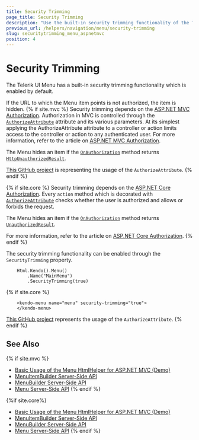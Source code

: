 ```yaml
---
title: Security Trimming
page_title: Security Trimming
description: "Use the built-in security trimming functionality of the Telerik UI Menu component for {{ site.framework }}"
previous_url: /helpers/navigation/menu/security-trimming
slug: securitytrimming_menu_aspnetmvc
position: 4
---
```


# Security Trimming

The Telerik UI Menu has a built-in security trimming functionality which is enabled by default.

If the URL to which the Menu item points is not authorized, the item is hidden.
{% if site.mvc %}
Security trimming depends on the [ASP.NET MVC Authorization](http://www.asp.net/mvc/tutorials/mvc-music-store/mvc-music-store-part-7). Authorization in MVC is controlled through the [`AuthorizeAttribute`](http://msdn.microsoft.com/en-us/library/system.web.mvc.authorizeattribute.aspx) attribute and its various parameters. At its simplest applying the AuthorizeAttribute attribute to a controller or action limits access to the controller or action to any authenticated user. For more information, refer to the article on [ASP.NET MVC Authorization](https://docs.microsoft.com/en-us/aspnet/web-api/overview/older-versions/using-web-api-1-with-entity-framework-5/using-web-api-with-entity-framework-part-4#add-authorization).

The Menu hides an item if the [`OnAuthorization`](http://msdn.microsoft.com/en-us/library/system.web.mvc.authorizeattribute.onauthorization.aspx) method returns
[`HttpUnauthorizedResult`](http://msdn.microsoft.com/en-us/library/system.web.mvc.httpunauthorizedresult.aspx).


[This GitHub project](https://github.com/telerik/ui-for-aspnet-mvc-examples/tree/master/menu/security-trimming) is representing the usage of the `AuthorizeAttribute`.
{% endif %}

{% if site.core %}
Security trimming depends on the [ASP.NET Core Authorization](https://docs.microsoft.com/en-us/aspnet/core/security/authorization/introduction?view=aspnetcore-6.0). Every `action` method which is decorated with [`AuthorizeAttribute`](https://docs.microsoft.com/en-us/dotnet/api/microsoft.aspnetcore.authorization.authorizeattribute?view=aspnetcore-6.0) checks whether the user is authorized and allows or forbids the request. 

The Menu hides an item if the [`OnAuthorization`](https://docs.microsoft.com/en-us/dotnet/api/microsoft.aspnetcore.mvc.filters.iauthorizationfilter.onauthorization?view=aspnetcore-6.0) method returns
[`UnauthorizedResult`](https://docs.microsoft.com/en-us/dotnet/api/microsoft.aspnetcore.mvc.unauthorizedresult?view=aspnetcore-6.0).

For more information, refer to the article on [ASP.NET Core Authorization](https://docs.microsoft.com/en-us/aspnet/core/security/authorization/simple?view=aspnetcore-6.0).
{% endif %}

The security trimming functionality can be enabled through the `SecurityTrimming` property.

```HtmlHelper
    Html.Kendo().Menu()
        .Name("MainMenu")
        .SecurityTrimming(true)
```
{% if site.core %}
```TagHelper
    <kendo-menu name="menu" security-trimming="true">
    </kendo-menu>
```
[This GitHub project](https://github.com/telerik/ui-for-aspnet-core-examples/blob/master/Telerik.Examples.Mvc/Telerik.Examples.Mvc/Views/Menu/SecurityTrimming.cshtml) represents the usage of the `AuthorizeAttribute`.
{% endif %}

## See Also

{% if site.mvc %}
* [Basic Usage of the Menu HtmlHelper for ASP.NET MVC (Demo)](https://demos.telerik.com/aspnet-mvc/menu)
* [MenuItemBuilder Server-Side API](https://docs.telerik.com/aspnet-mvc/api/kendo.mvc.ui.fluent/menuitembuilder)
* [MenuBuilder Server-Side API](https://docs.telerik.com/aspnet-mvc/api/kendo.mvc.ui.fluent/menubuilder)
* [Menu Server-Side API](/api/menu)
{% endif %}

{%if site.core%}
* [Basic Usage of the Menu HtmlHelper for ASP.NET MVC (Demo)](https://demos.telerik.com/aspnet-core/menu)
* [MenuItemBuilder Server-Side API](https://docs.telerik.com/aspnet-core/api/kendo.mvc.ui.fluent/menuitembuilder)
* [MenuBuilder Server-Side API](https://docs.telerik.com/aspnet-core/api/kendo.mvc.ui.fluent/menubuilder)
* [Menu Server-Side API](https://docs.telerik.com/aspnet-core/api/menu)
{% endif %}
